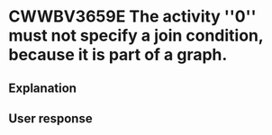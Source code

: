 # CWWBV3659E The activity ''0'' must not specify a join condition, because it is part of a graph.

## Explanation

## User response